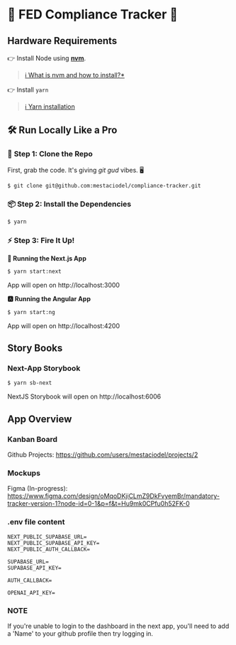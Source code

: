 # 🌟 **FED Compliance Tracker** 🚀

## Hardware Requirements

👉 Install Node using [**nvm**](https://github.com/nvm-sh/nvm).

> [ℹ️ What is nvm and how to install?\*](https://www.freecodecamp.org/news/node-version-manager-nvm-install-guide/)

👉 Install `yarn`

> [ℹ️ Yarn installation](https://classic.yarnpkg.com/lang/en/docs/install/#mac-stable)

## 🛠️ **Run Locally Like a Pro**

### 📂 **Step 1: Clone the Repo**

First, grab the code. It's giving _git gud_ vibes. 🖥️

```bash
$ git clone git@github.com:mestaciodel/compliance-tracker.git
```

### 📦 Step 2: Install the Dependencies

```bash
$ yarn
```

### ⚡ Step 3: Fire It Up!

**🎨 Running the Next.js App**

```bash
$ yarn start:next
```

App will open on http://localhost:3000

**🅰️ Running the Angular App**

```bash
$ yarn start:ng
```

App will open on http://localhost:4200

## Story Books

### Next-App Storybook

```bash
$ yarn sb-next
```

NextJS Storybook will open on http://localhost:6006

## App Overview

### Kanban Board

Github Projects: https://github.com/users/mestaciodel/projects/2

### Mockups

Figma (In-progress): https://www.figma.com/design/oMqoDKjiCLmZ9DkFvyemBr/mandatory-tracker-version-1?node-id=0-1&p=f&t=Hu9mk0CPfu0h52FK-0

### .env file content

```
NEXT_PUBLIC_SUPABASE_URL=
NEXT_PUBLIC_SUPABASE_API_KEY=
NEXT_PUBLIC_AUTH_CALLBACK=

SUPABASE_URL=
SUPABASE_API_KEY=

AUTH_CALLBACK=

OPENAI_API_KEY=
```

### NOTE

If you're unable to login to the dashboard in the next app, you'll need to add a 'Name' to your github profile then try logging in.
